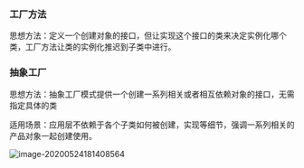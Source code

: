 
### 工厂方法

思想方法：定义一个创建对象的接口，但让实现这个接口的类来决定实例化哪个类，工厂方法让类的实例化推迟到子类中进行。

### 抽象工厂

思想方法：抽象工厂模式提供一个创建一系列相关或者相互依赖对象的接口，无需指定具体的类

适用场景：应用层不依赖于各个子类如何被创建，实现等细节，强调一系列相关的产品对象一起创建使用。


![image-20200524181408564](https://tva1.sinaimg.cn/large/007S8ZIlly1gf3pfigpsvj31do0n6wm0.jpg)
